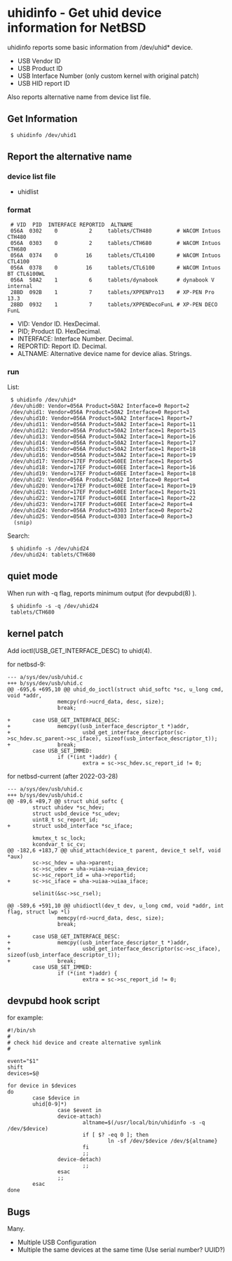 # uhidinfo - Get uhid device information for NetBSD
uhidinfo reports some basic information from /dev/uhid* device.

   - USB Vendor ID
   - USB Product ID
   - USB Interface Number (only custom kernel with original patch)
   - USB HID report ID

Also reports alternative name from device list file.

## Get Information

```
 $ uhidinfo /dev/uhid1
```
 
## Report the alternative name
### device list file 
 - uhidlist

### format

```
 # VID  PID  INTERFACE REPORTID  ALTNAME
 056A  0302    0          2     tablets/CTH480        # WACOM Intuos CTH480
 056A  0303    0          2     tablets/CTH680        # WACOM Intuos CTH680
 056A  0374    0         16     tablets/CTL4100       # WACOM Intuos CTL4100
 056A  0378    0         16     tablets/CTL6100       # WACOM Intuos BT CTL6100WL
 056A  50A2    1          6     tablets/dynabook      # dynabook V internal
 28BD  092B    1          7     tablets/XPPENPro13    # XP-PEN Pro 13.3
 28BD  0932    1          7     tablets/XPPENDecoFunL # XP-PEN DECO FunL
```

 - VID: Vendor ID. HexDecimal.
 - PID; Product ID. HexDecimal.
 - INTERFACE: Interface Number. Decimal.
 - REPORTID: Report ID. Decimal.
 - ALTNAME: Alternative device name for device alias. Strings.

### run

List:
```
 $ uhidinfo /dev/uhid*
 /dev/uhid0: Vendor=056A Product=50A2 Interface=0 Report=2
 /dev/uhid1: Vendor=056A Product=50A2 Interface=0 Report=3
 /dev/uhid10: Vendor=056A Product=50A2 Interface=1 Report=7
 /dev/uhid11: Vendor=056A Product=50A2 Interface=1 Report=11
 /dev/uhid12: Vendor=056A Product=50A2 Interface=1 Report=15
 /dev/uhid13: Vendor=056A Product=50A2 Interface=1 Report=16
 /dev/uhid14: Vendor=056A Product=50A2 Interface=1 Report=17
 /dev/uhid15: Vendor=056A Product=50A2 Interface=1 Report=18
 /dev/uhid16: Vendor=056A Product=50A2 Interface=1 Report=19
 /dev/uhid17: Vendor=17EF Product=60EE Interface=1 Report=5
 /dev/uhid18: Vendor=17EF Product=60EE Interface=1 Report=16
 /dev/uhid19: Vendor=17EF Product=60EE Interface=1 Report=18
 /dev/uhid2: Vendor=056A Product=50A2 Interface=0 Report=4
 /dev/uhid20: Vendor=17EF Product=60EE Interface=1 Report=19
 /dev/uhid21: Vendor=17EF Product=60EE Interface=1 Report=21
 /dev/uhid22: Vendor=17EF Product=60EE Interface=1 Report=22
 /dev/uhid23: Vendor=17EF Product=60EE Interface=2 Report=4
 /dev/uhid24: Vendor=056A Product=0303 Interface=0 Report=2
 /dev/uhid25: Vendor=056A Product=0303 Interface=0 Report=3
  (snip)
```

Search:
```
 $ uhidinfo -s /dev/uhid24
 /dev/uhid24: tablets/CTH680
```

## quiet mode

When run with -q flag, reports minimum output (for devpubd(8) ).

```
 $ uhidinfo -s -q /dev/uhid24
 tablets/CTH680
```

## kernel patch

Add ioctl(USB_GET_INTERFACE_DESC) to uhid(4).

for netbsd-9:
```
--- a/sys/dev/usb/uhid.c
+++ b/sys/dev/usb/uhid.c
@@ -695,6 +695,10 @@ uhid_do_ioctl(struct uhid_softc *sc, u_long cmd, void *addr,
                memcpy(rd->ucrd_data, desc, size);
                break;

+       case USB_GET_INTERFACE_DESC:
+               memcpy((usb_interface_descriptor_t *)addr,
+                       usbd_get_interface_descriptor(sc->sc_hdev.sc_parent->sc_iface), sizeof(usb_interface_descriptor_t));
+               break;
        case USB_SET_IMMED:
                if (*(int *)addr) {
                        extra = sc->sc_hdev.sc_report_id != 0;
```

for netbsd-current (after 2022-03-28)

```
--- a/sys/dev/usb/uhid.c
+++ b/sys/dev/usb/uhid.c
@@ -89,6 +89,7 @@ struct uhid_softc {
        struct uhidev *sc_hdev;
        struct usbd_device *sc_udev;
        uint8_t sc_report_id;
+       struct usbd_interface *sc_iface;

        kmutex_t sc_lock;
        kcondvar_t sc_cv;
@@ -182,6 +183,7 @@ uhid_attach(device_t parent, device_t self, void *aux)
        sc->sc_hdev = uha->parent;
        sc->sc_udev = uha->uiaa->uiaa_device;
        sc->sc_report_id = uha->reportid;
+       sc->sc_iface = uha->uiaa->uiaa_iface;

        selinit(&sc->sc_rsel);

@@ -589,6 +591,10 @@ uhidioctl(dev_t dev, u_long cmd, void *addr, int flag, struct lwp *l)
                memcpy(rd->ucrd_data, desc, size);
                break;

+       case USB_GET_INTERFACE_DESC:
+               memcpy((usb_interface_descriptor_t *)addr,
+                       usbd_get_interface_descriptor(sc->sc_iface), sizeof(usb_interface_descriptor_t));
+               break;
        case USB_SET_IMMED:
                if (*(int *)addr) {
                        extra = sc->sc_report_id != 0;

```

## devpubd hook script

for example:

```
#!/bin/sh
#
# check hid device and create alternative symlink
#

event="$1"
shift
devices=$@

for device in $devices
do
        case $device in
        uhid[0-9]*)
                case $event in
                device-attach)
                        altname=$(/usr/local/bin/uhidinfo -s -q /dev/$device)
                        if [ $? -eq 0 ]; then
                                ln -sf /dev/$device /dev/${altname}
                        fi
                        ;;
                device-detach)
                        ;;
                esac
                ;;
        esac
done

```

## Bugs

Many.

 - Multiple USB Configuration
 - Multiple the same devices at the same time (Use serial number? UUID?)
